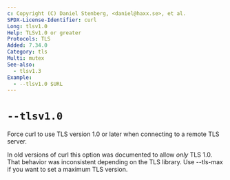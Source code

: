 ```yaml
---
c: Copyright (C) Daniel Stenberg, <daniel@haxx.se>, et al.
SPDX-License-Identifier: curl
Long: tlsv1.0
Help: TLSv1.0 or greater
Protocols: TLS
Added: 7.34.0
Category: tls
Multi: mutex
See-also:
  - tlsv1.3
Example:
  - --tlsv1.0 $URL
---
```


# `--tlsv1.0`

Force curl to use TLS version 1.0 or later when connecting to a remote TLS server.

In old versions of curl this option was documented to allow _only_ TLS 1.0.
That behavior was inconsistent depending on the TLS library. Use --tls-max if
you want to set a maximum TLS version.
